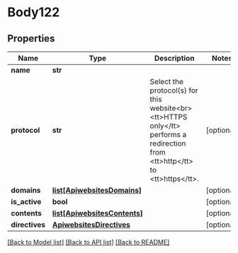 # Body122

## Properties
Name | Type | Description | Notes
------------ | ------------- | ------------- | -------------
**name** | **str** |  | 
**protocol** | **str** | Select the protocol(s) for this website&lt;br&gt;&lt;tt&gt;HTTPS only&lt;/tt&gt; performs a redirection from &lt;tt&gt;http&lt;/tt&gt; to &lt;tt&gt;https&lt;/tt&gt;. | [optional] 
**domains** | [**list[ApiwebsitesDomains]**](ApiwebsitesDomains.md) |  | [optional] 
**is_active** | **bool** |  | [optional] 
**contents** | [**list[ApiwebsitesContents]**](ApiwebsitesContents.md) |  | [optional] 
**directives** | [**ApiwebsitesDirectives**](ApiwebsitesDirectives.md) |  | [optional] 

[[Back to Model list]](../README.md#documentation-for-models) [[Back to API list]](../README.md#documentation-for-api-endpoints) [[Back to README]](../README.md)

